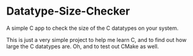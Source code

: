 # Datatype-Size-Checker
A simple C app to check the size of the C datatypes on your system.

This is just a very simple project to help me learn C, and to find out how large the C datatypes are. Oh, and to test out CMake as well.
